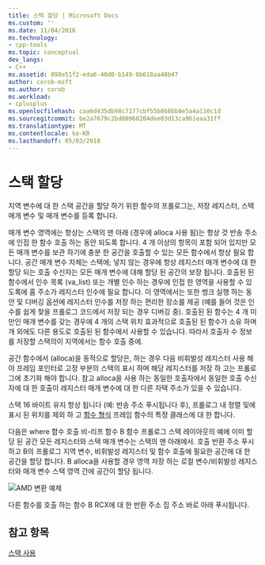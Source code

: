 ```yaml
---
title: 스택 할당 | Microsoft Docs
ms.custom: ''
ms.date: 11/04/2016
ms.technology:
- cpp-tools
ms.topic: conceptual
dev_langs:
- C++
ms.assetid: 098e51f2-eda6-40d0-b149-0b618aa48b47
author: corob-msft
ms.author: corob
ms.workload:
- cplusplus
ms.openlocfilehash: caa6d435db98c7177cbf55b866bb8e5a4a110c1d
ms.sourcegitcommit: be2a7679c2bd80968204dee03d13ca961eaa31ff
ms.translationtype: MT
ms.contentlocale: ko-KR
ms.lasthandoff: 05/03/2018
---
```

# <a name="stack-allocation"></a>스택 할당
지역 변수에 대 한 스택 공간을 할당 하기 위한 함수의 프롤로그는, 저장 레지스터, 스택 매개 변수 및 매개 변수를 등록 합니다.  
  
 매개 변수 영역에는 항상는 스택의 맨 아래 (경우에 alloca 사용 됨)는 항상 것 반송 주소에 인접 한 함수 호출 하는 동안 되도록 합니다. 4 개 이상의 항목이 포함 되어 있지만 모든 매개 변수를 보관 하기에 충분 한 공간을 호출할 수 있는 모든 함수에서 항상 필요 합니다. 공간 매개 변수 자체는 스택에; 넣지 않는 경우에 항상 레지스터 매개 변수에 대 한 할당 되는 호출 수신자는 모든 매개 변수에 대해 할당 된 공간의 보장 됩니다. 호출된 된 함수에서 인수 목록 (va_list) 또는 개별 인수 하는 경우에 인접 한 영역을 사용할 수 있도록에 홈 주소가 레지스터 인수에 필요 합니다. 이 영역에서는 또한 썽크 실행 하는 동안 및 디버깅 옵션에 레지스터 인수를 저장 하는 편리한 장소를 제공 (예를 들어 것은 인수를 쉽게 찾을 프롤로그 코드에서 저장 되는 경우 디버깅 중). 호출된 된 함수는 4 개 미만인 매개 변수를 갖는 경우에 4 개의 스택 위치 효과적으로 호출된 된 함수가 소유 하며 개 외에도 다른 용도로 호출된 된 함수에서 사용할 수 있습니다.  따라서 호출자 수 정보를 저장할 스택의이 지역에서는 함수 호출 중에.  
  
 공간 함수에서 (alloca)을 동적으로 할당은, 하는 경우 다음 비휘발성 레지스터 사용 해야 프레임 포인터로 고정 부분의 스택의 표시 하며 해당 레지스터를 저장 하 고는 프롤로그에 초기화 해야 합니다. 참고 alloca을 사용 하는 동일한 호출자에서 동일한 호출 수신자에 대 한 호출이 레지스터 매개 변수에 대 한 다른 자택 주소가 있을 수 있습니다.  
  
 스택 16 바이트 유지 항상 됩니다 (예: 반송 주소 푸시됩니다 후), 프롤로그 내 정렬 및에 표시 된 위치를 제외 하 고 [함수 형식](../build/function-types.md) 프레임 함수의 특정 클래스에 대 한 합니다.  
  
 다음은 where 함수 호출 비-리프 함수 B 함수 프롤로그 스택 레이아웃의 예에 이미 할당 된 공간 모든 레지스터와 스택 매개 변수는 스택의 맨 아래에서. 호출 반환 주소 푸시하고 B의 프롤로그 지역 변수, 비휘발성 레지스터 및 함수 호출에 필요한 공간에 대 한 공간을 할당 합니다. B alloca을 사용할 경우 영역 저장 하는 로컬 변수/비휘발성 레지스터와 매개 변수 스택 영역 간에 공간이 할당 됩니다.  
  
 ![AMD 변환 예제](../build/media/vcamd_conv_ex_5.png "vcAmd_conv_ex_5")  
  
 다른 함수를 호출 하는 함수 B RCX에 대 한 반환 주소 집 주소 바로 아래 푸시됩니다.  
  
## <a name="see-also"></a>참고 항목  
 [스택 사용](../build/stack-usage.md)